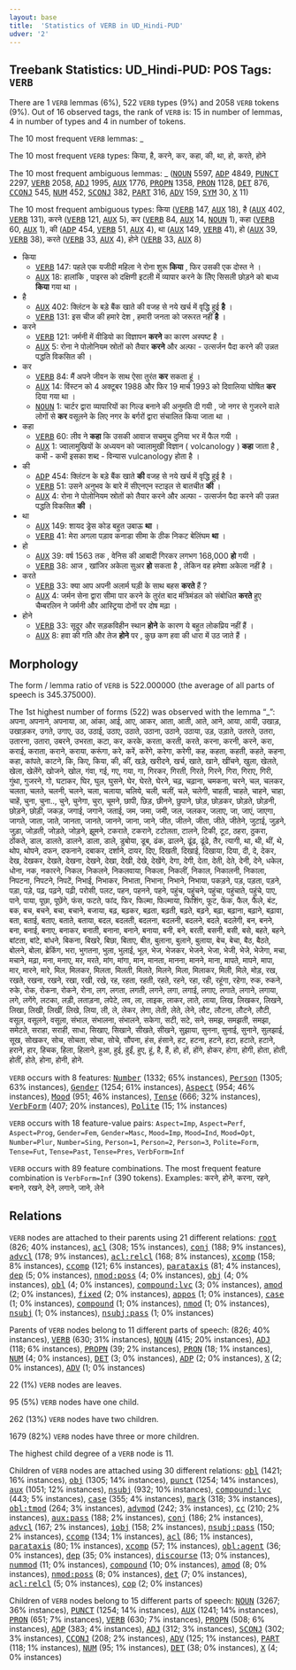 ```yaml
---
layout: base
title:  'Statistics of VERB in UD_Hindi-PUD'
udver: '2'
---
```


## Treebank Statistics: UD_Hindi-PUD: POS Tags: `VERB`

There are 1 `VERB` lemmas (6%), 522 `VERB` types (9%) and 2058 `VERB` tokens (9%).
Out of 16 observed tags, the rank of `VERB` is: 15 in number of lemmas, 4 in number of types and 4 in number of tokens.

The 10 most frequent `VERB` lemmas: _

The 10 most frequent `VERB` types:  किया, है, करने, कर, कहा, की, था, हो, करते, होने

The 10 most frequent ambiguous lemmas: _ (<tt><a href="hi_pud-pos-NOUN.html">NOUN</a></tt> 5597, <tt><a href="hi_pud-pos-ADP.html">ADP</a></tt> 4849, <tt><a href="hi_pud-pos-PUNCT.html">PUNCT</a></tt> 2297, <tt><a href="hi_pud-pos-VERB.html">VERB</a></tt> 2058, <tt><a href="hi_pud-pos-ADJ.html">ADJ</a></tt> 1995, <tt><a href="hi_pud-pos-AUX.html">AUX</a></tt> 1776, <tt><a href="hi_pud-pos-PROPN.html">PROPN</a></tt> 1358, <tt><a href="hi_pud-pos-PRON.html">PRON</a></tt> 1128, <tt><a href="hi_pud-pos-DET.html">DET</a></tt> 876, <tt><a href="hi_pud-pos-CCONJ.html">CCONJ</a></tt> 545, <tt><a href="hi_pud-pos-NUM.html">NUM</a></tt> 452, <tt><a href="hi_pud-pos-SCONJ.html">SCONJ</a></tt> 382, <tt><a href="hi_pud-pos-PART.html">PART</a></tt> 316, <tt><a href="hi_pud-pos-ADV.html">ADV</a></tt> 159, <tt><a href="hi_pud-pos-SYM.html">SYM</a></tt> 30, <tt><a href="hi_pud-pos-X.html">X</a></tt> 11)

The 10 most frequent ambiguous types:  किया (<tt><a href="hi_pud-pos-VERB.html">VERB</a></tt> 147, <tt><a href="hi_pud-pos-AUX.html">AUX</a></tt> 18), है (<tt><a href="hi_pud-pos-AUX.html">AUX</a></tt> 402, <tt><a href="hi_pud-pos-VERB.html">VERB</a></tt> 131), करने (<tt><a href="hi_pud-pos-VERB.html">VERB</a></tt> 121, <tt><a href="hi_pud-pos-AUX.html">AUX</a></tt> 5), कर (<tt><a href="hi_pud-pos-VERB.html">VERB</a></tt> 84, <tt><a href="hi_pud-pos-AUX.html">AUX</a></tt> 14, <tt><a href="hi_pud-pos-NOUN.html">NOUN</a></tt> 1), कहा (<tt><a href="hi_pud-pos-VERB.html">VERB</a></tt> 60, <tt><a href="hi_pud-pos-AUX.html">AUX</a></tt> 1), की (<tt><a href="hi_pud-pos-ADP.html">ADP</a></tt> 454, <tt><a href="hi_pud-pos-VERB.html">VERB</a></tt> 51, <tt><a href="hi_pud-pos-AUX.html">AUX</a></tt> 4), था (<tt><a href="hi_pud-pos-AUX.html">AUX</a></tt> 149, <tt><a href="hi_pud-pos-VERB.html">VERB</a></tt> 41), हो (<tt><a href="hi_pud-pos-AUX.html">AUX</a></tt> 39, <tt><a href="hi_pud-pos-VERB.html">VERB</a></tt> 38), करते (<tt><a href="hi_pud-pos-VERB.html">VERB</a></tt> 33, <tt><a href="hi_pud-pos-AUX.html">AUX</a></tt> 4), होने (<tt><a href="hi_pud-pos-VERB.html">VERB</a></tt> 33, <tt><a href="hi_pud-pos-AUX.html">AUX</a></tt> 8)


* किया
  * <tt><a href="hi_pud-pos-VERB.html">VERB</a></tt> 147: पहले एक यजीदी महिला ने रोना शुरू <b>किया</b> , फिर उसकी एक दोस्त ने ।
  * <tt><a href="hi_pud-pos-AUX.html">AUX</a></tt> 18: हालांकि , पाइरस को दक्षिणी इटली में व्यापार करने के लिेए सिसली छोड़ने को बाध्य <b>किया</b> गया था ।
* है
  * <tt><a href="hi_pud-pos-AUX.html">AUX</a></tt> 402: क्लिंटन के बड़े बैंक खाते की वजह से नये खर्च में वृद्धि हुई <b>है</b> ।
  * <tt><a href="hi_pud-pos-VERB.html">VERB</a></tt> 131: इस चीज की हमारे देश , हमारी जनता को जरूरत नहीं <b>है</b> ।
* करने
  * <tt><a href="hi_pud-pos-VERB.html">VERB</a></tt> 121: जर्मनी में वीडियो का विज्ञापन <b>करने</b> का कारण अस्पष्ट है ।
  * <tt><a href="hi_pud-pos-AUX.html">AUX</a></tt> 5: रोना ने पोलोनियम स्रोतों को तैयार <b>करने</b> और अल्फा - उत्सर्जन पैदा करने की उन्नत पद्धति विकसित की ।
* कर
  * <tt><a href="hi_pud-pos-VERB.html">VERB</a></tt> 84: मैं अपने जीवन के साथ ऐसा तुरंत <b>कर</b> सकता हूं ।
  * <tt><a href="hi_pud-pos-AUX.html">AUX</a></tt> 14: विंस्टन को 4 अक्टूबर 1988 और फिर 19 मार्च 1993 को दिवालिया घोषित <b>कर</b> दिया गया था ।
  * <tt><a href="hi_pud-pos-NOUN.html">NOUN</a></tt> 1: चार्टर द्वारा व्यापारियों का गिल्ड बनाने की अनुमति दी गयी , जो नगर से गुजरने वाले लोगों से <b>कर</b> वसूलने के लिए नगर के बर्गरों द्वारा संचालित किया जाता था ।
* कहा
  * <tt><a href="hi_pud-pos-VERB.html">VERB</a></tt> 60: लीव ने <b>कहा</b> कि उसकी आवाज सचमुच दुनिया भर में फैल गयी ।
  * <tt><a href="hi_pud-pos-AUX.html">AUX</a></tt> 1: ज्वालामुखियों के अध्ययन को ज्वालामुखी विज्ञान ( volcanology ) <b>कहा</b> जाता है , कभी - कभी इसका शब्द - विन्यास vulcanology होता है ।
* की
  * <tt><a href="hi_pud-pos-ADP.html">ADP</a></tt> 454: क्लिंटन के बड़े बैंक खाते <b>की</b> वजह से नये खर्च में वृद्धि हुई है ।
  * <tt><a href="hi_pud-pos-VERB.html">VERB</a></tt> 51: उसने अनुभव के बारे में सीएनएन स्टाइल से बातचीत <b>की</b> ।
  * <tt><a href="hi_pud-pos-AUX.html">AUX</a></tt> 4: रोना ने पोलोनियम स्रोतों को तैयार करने और अल्फा - उत्सर्जन पैदा करने की उन्नत पद्धति विकसित <b>की</b> ।
* था
  * <tt><a href="hi_pud-pos-AUX.html">AUX</a></tt> 149: शायद ड्रेस कोड बहुत उबाऊ <b>था</b> ।
  * <tt><a href="hi_pud-pos-VERB.html">VERB</a></tt> 41: मेरा अगला पड़ाव कनाडा सीमा के ठीक निकट बेलिंघम <b>था</b> ।
* हो
  * <tt><a href="hi_pud-pos-AUX.html">AUX</a></tt> 39: वर्ष 1563 तक , वेनिस की आबादी गिरकर लगभग 168,000 <b>हो</b> गयी ।
  * <tt><a href="hi_pud-pos-VERB.html">VERB</a></tt> 38: आज , खांजिर अकेला सुअर <b>हो</b> सकता है , लेकिन वह हमेशा अकेला नहीं है ।
* करते
  * <tt><a href="hi_pud-pos-VERB.html">VERB</a></tt> 33: क्या आप अपनी अलार्म घड़ी के साथ बहस <b>करते</b> हैं ?
  * <tt><a href="hi_pud-pos-AUX.html">AUX</a></tt> 4: जर्मन सेना द्वारा सीमा पार करने के तुरंत बाद मंत्रिमंडल को संबोधित <b>करते</b> हुए चैम्बरलिन ने जर्मनी और आस्ट्रिया दोनों पर दोष मढ़ा ।
* होने
  * <tt><a href="hi_pud-pos-VERB.html">VERB</a></tt> 33: सूदूर और सड़कविहीन स्थान <b>होने</b> के कारण ये बहुत लोकप्रिय नहीं हैं ।
  * <tt><a href="hi_pud-pos-AUX.html">AUX</a></tt> 8: हवा की गति और तेज <b>होने</b> पर , कुछ कण हवा की धारा में उठ जाते हैं ।

## Morphology

The form / lemma ratio of `VERB` is 522.000000 (the average of all parts of speech is 345.375000).

The 1st highest number of forms (522) was observed with the lemma “_”: अपना, अपनाने, अपनाया, आ, आंका, आई, आए, आकर, आता, आती, आते, आने, आया, आयी, उखाड़, उखाड़कर, उगते, उगाए, उठ, उठाई, उठाए, उठाते, उठाना, उठाने, उठाया, उड़, उड़ाते, उतरते, उतरा, उतारना, उतारा, उबरने, उभरता, कटा, कर, करके, करता, करती, करते, करना, करनी, करने, करा, कराई, कराता, कराने, कराया, करूंगा, करे, करें, करेंगे, करेगा, करेगी, कह, कहता, कहती, कहते, कहना, कहा, कांपते, काटने, कि, किए, किया, की, कीं, खड़े, खरीदने, खर्च, खाते, खाने, खींचने, खुला, खेलते, खेला, खेलेंगे, खोजने, खोल, गंवा, गई, गए, गया, गा, गिरकर, गिरती, गिरते, गिरने, गिरा, गिराए, गिरी, गुंथा, गुजरने, गो, घटाकर, घिर, घुल, घुसने, घेर, घेरते, घेरने, चढ़, चढ़ाना, चमकना, चरने, चल, चलकर, चलता, चलते, चलनी, चलने, चला, चलाया, चलिये, चली, चलीं, चले, चलेगी, चाहती, चाहते, चाहने, चाहा, चाहें, चुना, चुना.., चुने, चुनेगा, चुरा, चूमने, छापी, छिड़, छीनने, छुपाने, छोड़, छोड़कर, छोड़ते, छोड़नी, छोड़ने, छोड़ी, जकड़, जगाई, जगाने, जताई, जम, जमा, जमी, जल, जलकर, जलाए, जा, जाएं, जाएगा, जागते, जाता, जाते, जानता, जानते, जानने, जाना, जाने, जीत, जीतने, जीता, जीते, जीतेने, जुटाई, जुड़ने, जुड़ा, जोड़ती, जोड़ते, जोड़ने, झूमने, टकराते, टकराने, टटोलता, टालने, टिकी, टूट, ठहरा, ठुकरा, ठोंकते, डाल, डालते, डालने, डाला, डाले, डुबोया, डूब, ढंक, ढालने, ढूंढ, ढूंढे, तैर, त्यागी, था, थी, थीं, थे, थोप, थोपने, दफन, दफनाने, दबाकर, दर्शाने, दायर, दिए, दिखती, दिखाई, दिखाया, दिया, दी, दे, देकर, देख, देखकर, देखते, देखना, देखने, देखा, देखी, देखे, देखेंगे, देगा, देगी, देता, देती, देते, देनी, देने, धकेल, धोना, नक, नकारने, निकल, निकलने, निकलवाया, निकला, निकलीं, निकाल, निकालनी, निकाला, निपटना, निपटने, निपटें, निभाई, निभाकर, निभाता, निभाना, निभाने, निभाया, पकड़ने, पड़, पड़ता, पड़ने, पड़ा, पड़े, पढ़, पढ़ने, पढ़ी, परोसी, पलट, पहन, पहनने, पहने, पहुंच, पहुंचने, पहुंचा, पहुंचाते, पहुंचे, पाए, पाने, पाया, पूछा, पूछेंगे, फंस, फटते, फांद, फिर, फिल्मा, फिल्माया, फिशिंग, फूट, फेंक, फैल, फैले, बंट, बक, बच, बचने, बचा, बचाने, बजाया, बढ़, बढ़कर, बढ़ता, बढ़ती, बढ़ते, बढ़ने, बढ़ा, बढ़ाना, बढ़ाने, बढ़ावा, बता, बताई, बताए, बताते, बताया, बदल, बदलती, बदलना, बदलनी, बदलने, बदले, बदलेगी, बन, बनने, बना, बनाई, बनाए, बनाकर, बनाती, बनाना, बनाने, बनाया, बनी, बने, बरती, बसनी, बसी, बसे, बहते, बहने, बांटता, बांटे, बांधने, बिकना, बिखरे, बिछा, बिताए, बीत, बुलाना, बुलाने, बुलाया, बेच, बेचा, बैठ, बैठते, बोलने, बोला, ब्रेकिंग, भरा, भुगतना, भुला, भुलाई, भूल, भेज, भेजकर, भेजने, भेजा, भेजी, भेजे, भेजेगा, मचा, मचाने, मढ़ा, मना, मनाए, मर, मरते, मांग, मांगा, मान, मानता, मानना, मानने, माना, मापते, मापने, मापा, मार, मारने, मारे, मिल, मिलकर, मिलता, मिलती, मिलते, मिलने, मिला, मिलाकर, मिली, मिले, मोड़, रख, रखते, रखना, रखने, रखा, रखी, रखे, रह, रहता, रहती, रहते, रहने, रहा, रही, रहूंगा, रहेगा, रुक, रुकने, रुके, रोक, रोकना, रोकने, रोना, लग, लगता, लगती, लगने, लगा, लगाई, लगाए, लगाते, लगाने, लगाया, लगे, लगेंगे, लटका, लड़ी, लताड़ना, लपेटे, लव, ला, लाइक, लाकर, लाते, लाया, लिख, लिखकर, लिखने, लिखा, लिखी, लिखीं, लिखे, लिया, ली, ले, लेकर, लेगा, लेती, लेते, लेने, लौट, लौटना, लौटने, लौटी, वसूल, वसूलने, वसूला, संभाल, संभालना, संभालने, सकेगा, सटी, सटे, सने, समझ, समझती, समझा, समेटते, सराहा, सराही, साधा, सिखाए, सिखाने, सीखते, सीखने, सुझाया, सुनना, सुनाई, सुनाने, सुलझाई, सूख, सोखकर, सोच, सोचता, सोचा, सोचे, सौंपना, हंस, हंसाने, हट, हटना, हटने, हटा, हटाते, हटाने, हराने, हार, हिचक, हिला, हिलाने, हुआ, हुई, हुईं, हुए, हूं, है, हैं, हो, हों, होंगे, होकर, होगा, होगी, होता, होती, होतीं, होते, होना, होनी, होने.

`VERB` occurs with 8 features: <tt><a href="hi_pud-feat-Number.html">Number</a></tt> (1332; 65% instances), <tt><a href="hi_pud-feat-Person.html">Person</a></tt> (1305; 63% instances), <tt><a href="hi_pud-feat-Gender.html">Gender</a></tt> (1254; 61% instances), <tt><a href="hi_pud-feat-Aspect.html">Aspect</a></tt> (954; 46% instances), <tt><a href="hi_pud-feat-Mood.html">Mood</a></tt> (951; 46% instances), <tt><a href="hi_pud-feat-Tense.html">Tense</a></tt> (666; 32% instances), <tt><a href="hi_pud-feat-VerbForm.html">VerbForm</a></tt> (407; 20% instances), <tt><a href="hi_pud-feat-Polite.html">Polite</a></tt> (15; 1% instances)

`VERB` occurs with 18 feature-value pairs: `Aspect=Imp`, `Aspect=Perf`, `Aspect=Prog`, `Gender=Fem`, `Gender=Masc`, `Mood=Imp`, `Mood=Ind`, `Mood=Opt`, `Number=Plur`, `Number=Sing`, `Person=1`, `Person=2`, `Person=3`, `Polite=Form`, `Tense=Fut`, `Tense=Past`, `Tense=Pres`, `VerbForm=Inf`

`VERB` occurs with 89 feature combinations.
The most frequent feature combination is `VerbForm=Inf` (390 tokens).
Examples: करने, होने, करना, रहने, बनाने, रखने, देने, लगाने, जाने, लेने


## Relations

`VERB` nodes are attached to their parents using 21 different relations: <tt><a href="hi_pud-dep-root.html">root</a></tt> (826; 40% instances), <tt><a href="hi_pud-dep-acl.html">acl</a></tt> (308; 15% instances), <tt><a href="hi_pud-dep-conj.html">conj</a></tt> (188; 9% instances), <tt><a href="hi_pud-dep-advcl.html">advcl</a></tt> (178; 9% instances), <tt><a href="hi_pud-dep-acl-relcl.html">acl:relcl</a></tt> (168; 8% instances), <tt><a href="hi_pud-dep-xcomp.html">xcomp</a></tt> (158; 8% instances), <tt><a href="hi_pud-dep-ccomp.html">ccomp</a></tt> (121; 6% instances), <tt><a href="hi_pud-dep-parataxis.html">parataxis</a></tt> (81; 4% instances), <tt><a href="hi_pud-dep-dep.html">dep</a></tt> (5; 0% instances), <tt><a href="hi_pud-dep-nmod-poss.html">nmod:poss</a></tt> (4; 0% instances), <tt><a href="hi_pud-dep-obj.html">obj</a></tt> (4; 0% instances), <tt><a href="hi_pud-dep-obl.html">obl</a></tt> (4; 0% instances), <tt><a href="hi_pud-dep-compound-lvc.html">compound:lvc</a></tt> (3; 0% instances), <tt><a href="hi_pud-dep-amod.html">amod</a></tt> (2; 0% instances), <tt><a href="hi_pud-dep-fixed.html">fixed</a></tt> (2; 0% instances), <tt><a href="hi_pud-dep-appos.html">appos</a></tt> (1; 0% instances), <tt><a href="hi_pud-dep-case.html">case</a></tt> (1; 0% instances), <tt><a href="hi_pud-dep-compound.html">compound</a></tt> (1; 0% instances), <tt><a href="hi_pud-dep-nmod.html">nmod</a></tt> (1; 0% instances), <tt><a href="hi_pud-dep-nsubj.html">nsubj</a></tt> (1; 0% instances), <tt><a href="hi_pud-dep-nsubj-pass.html">nsubj:pass</a></tt> (1; 0% instances)

Parents of `VERB` nodes belong to 11 different parts of speech:  (826; 40% instances), <tt><a href="hi_pud-pos-VERB.html">VERB</a></tt> (630; 31% instances), <tt><a href="hi_pud-pos-NOUN.html">NOUN</a></tt> (415; 20% instances), <tt><a href="hi_pud-pos-ADJ.html">ADJ</a></tt> (118; 6% instances), <tt><a href="hi_pud-pos-PROPN.html">PROPN</a></tt> (39; 2% instances), <tt><a href="hi_pud-pos-PRON.html">PRON</a></tt> (18; 1% instances), <tt><a href="hi_pud-pos-NUM.html">NUM</a></tt> (4; 0% instances), <tt><a href="hi_pud-pos-DET.html">DET</a></tt> (3; 0% instances), <tt><a href="hi_pud-pos-ADP.html">ADP</a></tt> (2; 0% instances), <tt><a href="hi_pud-pos-X.html">X</a></tt> (2; 0% instances), <tt><a href="hi_pud-pos-ADV.html">ADV</a></tt> (1; 0% instances)

22 (1%) `VERB` nodes are leaves.

95 (5%) `VERB` nodes have one child.

262 (13%) `VERB` nodes have two children.

1679 (82%) `VERB` nodes have three or more children.

The highest child degree of a `VERB` node is 11.

Children of `VERB` nodes are attached using 30 different relations: <tt><a href="hi_pud-dep-obl.html">obl</a></tt> (1421; 16% instances), <tt><a href="hi_pud-dep-obj.html">obj</a></tt> (1305; 14% instances), <tt><a href="hi_pud-dep-punct.html">punct</a></tt> (1254; 14% instances), <tt><a href="hi_pud-dep-aux.html">aux</a></tt> (1051; 12% instances), <tt><a href="hi_pud-dep-nsubj.html">nsubj</a></tt> (932; 10% instances), <tt><a href="hi_pud-dep-compound-lvc.html">compound:lvc</a></tt> (443; 5% instances), <tt><a href="hi_pud-dep-case.html">case</a></tt> (355; 4% instances), <tt><a href="hi_pud-dep-mark.html">mark</a></tt> (318; 3% instances), <tt><a href="hi_pud-dep-obl-tmod.html">obl:tmod</a></tt> (264; 3% instances), <tt><a href="hi_pud-dep-advmod.html">advmod</a></tt> (242; 3% instances), <tt><a href="hi_pud-dep-cc.html">cc</a></tt> (210; 2% instances), <tt><a href="hi_pud-dep-aux-pass.html">aux:pass</a></tt> (188; 2% instances), <tt><a href="hi_pud-dep-conj.html">conj</a></tt> (186; 2% instances), <tt><a href="hi_pud-dep-advcl.html">advcl</a></tt> (167; 2% instances), <tt><a href="hi_pud-dep-iobj.html">iobj</a></tt> (158; 2% instances), <tt><a href="hi_pud-dep-nsubj-pass.html">nsubj:pass</a></tt> (150; 2% instances), <tt><a href="hi_pud-dep-ccomp.html">ccomp</a></tt> (134; 1% instances), <tt><a href="hi_pud-dep-acl.html">acl</a></tt> (86; 1% instances), <tt><a href="hi_pud-dep-parataxis.html">parataxis</a></tt> (80; 1% instances), <tt><a href="hi_pud-dep-xcomp.html">xcomp</a></tt> (57; 1% instances), <tt><a href="hi_pud-dep-obl-agent.html">obl:agent</a></tt> (36; 0% instances), <tt><a href="hi_pud-dep-dep.html">dep</a></tt> (35; 0% instances), <tt><a href="hi_pud-dep-discourse.html">discourse</a></tt> (13; 0% instances), <tt><a href="hi_pud-dep-nummod.html">nummod</a></tt> (11; 0% instances), <tt><a href="hi_pud-dep-compound.html">compound</a></tt> (10; 0% instances), <tt><a href="hi_pud-dep-amod.html">amod</a></tt> (8; 0% instances), <tt><a href="hi_pud-dep-nmod-poss.html">nmod:poss</a></tt> (8; 0% instances), <tt><a href="hi_pud-dep-det.html">det</a></tt> (7; 0% instances), <tt><a href="hi_pud-dep-acl-relcl.html">acl:relcl</a></tt> (5; 0% instances), <tt><a href="hi_pud-dep-cop.html">cop</a></tt> (2; 0% instances)

Children of `VERB` nodes belong to 15 different parts of speech: <tt><a href="hi_pud-pos-NOUN.html">NOUN</a></tt> (3267; 36% instances), <tt><a href="hi_pud-pos-PUNCT.html">PUNCT</a></tt> (1254; 14% instances), <tt><a href="hi_pud-pos-AUX.html">AUX</a></tt> (1241; 14% instances), <tt><a href="hi_pud-pos-PRON.html">PRON</a></tt> (651; 7% instances), <tt><a href="hi_pud-pos-VERB.html">VERB</a></tt> (630; 7% instances), <tt><a href="hi_pud-pos-PROPN.html">PROPN</a></tt> (508; 6% instances), <tt><a href="hi_pud-pos-ADP.html">ADP</a></tt> (383; 4% instances), <tt><a href="hi_pud-pos-ADJ.html">ADJ</a></tt> (312; 3% instances), <tt><a href="hi_pud-pos-SCONJ.html">SCONJ</a></tt> (302; 3% instances), <tt><a href="hi_pud-pos-CCONJ.html">CCONJ</a></tt> (208; 2% instances), <tt><a href="hi_pud-pos-ADV.html">ADV</a></tt> (125; 1% instances), <tt><a href="hi_pud-pos-PART.html">PART</a></tt> (118; 1% instances), <tt><a href="hi_pud-pos-NUM.html">NUM</a></tt> (95; 1% instances), <tt><a href="hi_pud-pos-DET.html">DET</a></tt> (38; 0% instances), <tt><a href="hi_pud-pos-X.html">X</a></tt> (4; 0% instances)

